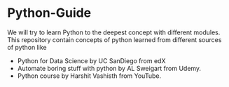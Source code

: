 # Python-Guide
We will try to learn Python to the deepest concept with different modules.
This repository contain concepts of python learned from different sources of python like
- Python for Data Science by UC SanDiego from edX
- Automate boring stuff with python by AL Sweigart from Udemy.
- Python course by Harshit Vashisth from YouTube.
